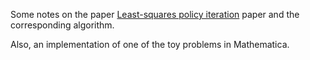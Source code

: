 Some notes on the paper [Least-squares policy iteration](http://www.cs.duke.edu/research/AI/LSPI/) paper and the corresponding algorithm.

Also, an implementation of one of the toy problems in Mathematica. 